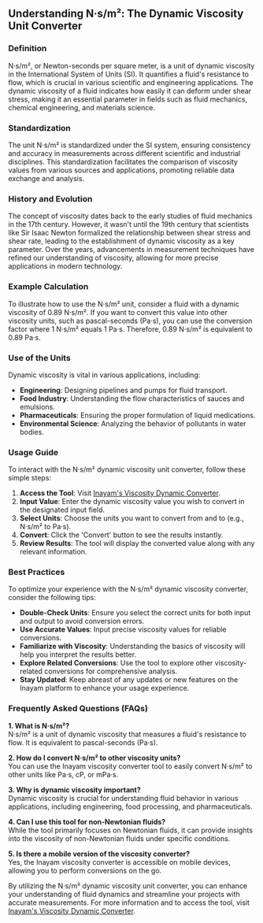 ## Understanding N·s/m²: The Dynamic Viscosity Unit Converter

### Definition
N·s/m², or Newton-seconds per square meter, is a unit of dynamic viscosity in the International System of Units (SI). It quantifies a fluid's resistance to flow, which is crucial in various scientific and engineering applications. The dynamic viscosity of a fluid indicates how easily it can deform under shear stress, making it an essential parameter in fields such as fluid mechanics, chemical engineering, and materials science.

### Standardization
The unit N·s/m² is standardized under the SI system, ensuring consistency and accuracy in measurements across different scientific and industrial disciplines. This standardization facilitates the comparison of viscosity values from various sources and applications, promoting reliable data exchange and analysis.

### History and Evolution
The concept of viscosity dates back to the early studies of fluid mechanics in the 17th century. However, it wasn't until the 19th century that scientists like Sir Isaac Newton formalized the relationship between shear stress and shear rate, leading to the establishment of dynamic viscosity as a key parameter. Over the years, advancements in measurement techniques have refined our understanding of viscosity, allowing for more precise applications in modern technology.

### Example Calculation
To illustrate how to use the N·s/m² unit, consider a fluid with a dynamic viscosity of 0.89 N·s/m². If you want to convert this value into other viscosity units, such as pascal-seconds (Pa·s), you can use the conversion factor where 1 N·s/m² equals 1 Pa·s. Therefore, 0.89 N·s/m² is equivalent to 0.89 Pa·s.

### Use of the Units
Dynamic viscosity is vital in various applications, including:
- **Engineering**: Designing pipelines and pumps for fluid transport.
- **Food Industry**: Understanding the flow characteristics of sauces and emulsions.
- **Pharmaceuticals**: Ensuring the proper formulation of liquid medications.
- **Environmental Science**: Analyzing the behavior of pollutants in water bodies.

### Usage Guide
To interact with the N·s/m² dynamic viscosity unit converter, follow these simple steps:
1. **Access the Tool**: Visit [Inayam's Viscosity Dynamic Converter](https://www.inayam.co/unit-converter/viscosity_dynamic).
2. **Input Value**: Enter the dynamic viscosity value you wish to convert in the designated input field.
3. **Select Units**: Choose the units you want to convert from and to (e.g., N·s/m² to Pa·s).
4. **Convert**: Click the 'Convert' button to see the results instantly.
5. **Review Results**: The tool will display the converted value along with any relevant information.

### Best Practices
To optimize your experience with the N·s/m² dynamic viscosity converter, consider the following tips:
- **Double-Check Units**: Ensure you select the correct units for both input and output to avoid conversion errors.
- **Use Accurate Values**: Input precise viscosity values for reliable conversions.
- **Familiarize with Viscosity**: Understanding the basics of viscosity will help you interpret the results better.
- **Explore Related Conversions**: Use the tool to explore other viscosity-related conversions for comprehensive analysis.
- **Stay Updated**: Keep abreast of any updates or new features on the Inayam platform to enhance your usage experience.

### Frequently Asked Questions (FAQs)

**1. What is N·s/m²?**  
N·s/m² is a unit of dynamic viscosity that measures a fluid's resistance to flow. It is equivalent to pascal-seconds (Pa·s).

**2. How do I convert N·s/m² to other viscosity units?**  
You can use the Inayam viscosity converter tool to easily convert N·s/m² to other units like Pa·s, cP, or mPa·s.

**3. Why is dynamic viscosity important?**  
Dynamic viscosity is crucial for understanding fluid behavior in various applications, including engineering, food processing, and pharmaceuticals.

**4. Can I use this tool for non-Newtonian fluids?**  
While the tool primarily focuses on Newtonian fluids, it can provide insights into the viscosity of non-Newtonian fluids under specific conditions.

**5. Is there a mobile version of the viscosity converter?**  
Yes, the Inayam viscosity converter is accessible on mobile devices, allowing you to perform conversions on the go.

By utilizing the N·s/m² dynamic viscosity unit converter, you can enhance your understanding of fluid dynamics and streamline your projects with accurate measurements. For more information and to access the tool, visit [Inayam's Viscosity Dynamic Converter](https://www.inayam.co/unit-converter/viscosity_dynamic).